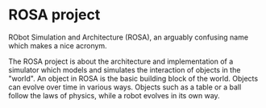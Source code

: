 # ROSA project

RObot Simulation and Architecture (ROSA), an arguably confusing name which makes a nice acronym.

The ROSA project is about the architecture and implementation of a simulator which models and simulates the interaction of objects in the "world". An object in ROSA is the basic building block of the world. Objects can evolve over time in various ways. Objects such as a table or a ball follow the laws of physics, while a robot evolves in its own way. 

<!--

**Here are some ideas to get you started:**

🙋‍♀️ A short introduction - what is your organization all about?
🌈 Contribution guidelines - how can the community get involved?
👩‍💻 Useful resources - where can the community find your docs? Is there anything else the community should know?
🍿 Fun facts - what does your team eat for breakfast?
🧙 Remember, you can do mighty things with the power of [Markdown](https://docs.github.com/github/writing-on-github/getting-started-with-writing-and-formatting-on-github/basic-writing-and-formatting-syntax)
-->

